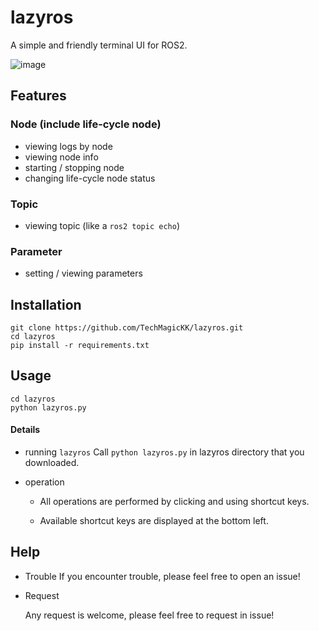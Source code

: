 # lazyros

A simple and friendly terminal UI for ROS2.

![image](./asset/lazyros_usage_short_movie.gif)



## Features

### Node (include life-cycle node)

- viewing logs by node
- viewing node info
- starting / stopping node
- changing life-cycle node status

### Topic

- viewing topic (like a `ros2 topic echo`)

### Parameter

- setting / viewing parameters



## Installation

```shell
git clone https://github.com/TechMagicKK/lazyros.git
cd lazyros
pip install -r requirements.txt
```



## Usage

```shell
cd lazyros
python lazyros.py
```

#### Details

- running `lazyros`
  Call `python lazyros.py` in lazyros directory that you downloaded.

- operation

  - All operations are performed by clicking and using shortcut keys.

  - Available shortcut keys are displayed at the bottom left.



## Help

- Trouble
  If you encounter trouble, please feel free to open an issue!

- Request

  Any request is welcome, please feel free to request in issue!

